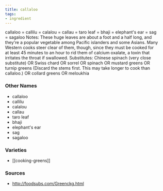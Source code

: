 ```yaml
---
title: callaloo
tags:
- ingredient
---
```

callaloo = callilu = calalou = callau = taro leaf = bhaji = elephant's ear = sag = sagaloo Notes: These huge leaves are about a foot and a half long, and they're a popular vegetable among Pacific islanders and some Asians. Many Western cooks steer clear of them, though, since they must be cooked for at least 45 minutes to an hour to rid them of calcium oxalate, a toxin that irritates the throat if swallowed. Substitutes: Chinese spinach (very close substitute) OR Swiss chard OR sorrel OR spinach OR mustard greens OR turnip greens (Discard the stems first. This may take longer to cook than callaloo.) OR collard greens OR meloukhia

### Other Names

* callaloo
* callilu
* calalou
* callau
* taro leaf
* bhaji
* elephant's ear
* sag
* sagaloo

### Varieties

* [[cooking-greens]]

### Sources
* http://foodsubs.com/Greenckg.html
